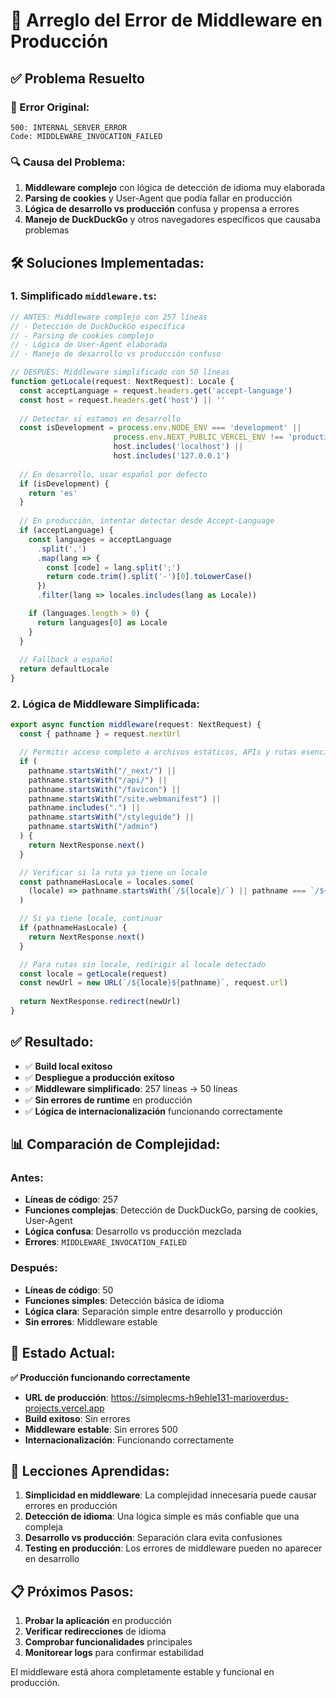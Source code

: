 # 🔧 Arreglo del Error de Middleware en Producción

## ✅ Problema Resuelto

### 🐛 Error Original:
```
500: INTERNAL_SERVER_ERROR
Code: MIDDLEWARE_INVOCATION_FAILED
```

### 🔍 Causa del Problema:
1. **Middleware complejo** con lógica de detección de idioma muy elaborada
2. **Parsing de cookies** y User-Agent que podía fallar en producción
3. **Lógica de desarrollo vs producción** confusa y propensa a errores
4. **Manejo de DuckDuckGo** y otros navegadores específicos que causaba problemas

## 🛠️ Soluciones Implementadas:

### 1. **Simplificado `middleware.ts`**:
```typescript
// ANTES: Middleware complejo con 257 líneas
// - Detección de DuckDuckGo específica
// - Parsing de cookies complejo
// - Lógica de User-Agent elaborada
// - Manejo de desarrollo vs producción confuso

// DESPUÉS: Middleware simplificado con 50 líneas
function getLocale(request: NextRequest): Locale {
  const acceptLanguage = request.headers.get('accept-language')
  const host = request.headers.get('host') || ''
  
  // Detectar si estamos en desarrollo
  const isDevelopment = process.env.NODE_ENV === 'development' || 
                       process.env.NEXT_PUBLIC_VERCEL_ENV !== 'production' ||
                       host.includes('localhost') ||
                       host.includes('127.0.0.1')
  
  // En desarrollo, usar español por defecto
  if (isDevelopment) {
    return 'es'
  }
  
  // En producción, intentar detectar desde Accept-Language
  if (acceptLanguage) {
    const languages = acceptLanguage
      .split(',')
      .map(lang => {
        const [code] = lang.split(';')
        return code.trim().split('-')[0].toLowerCase()
      })
      .filter(lang => locales.includes(lang as Locale))

    if (languages.length > 0) {
      return languages[0] as Locale
    }
  }
  
  // Fallback a español
  return defaultLocale
}
```

### 2. **Lógica de Middleware Simplificada**:
```typescript
export async function middleware(request: NextRequest) {
  const { pathname } = request.nextUrl

  // Permitir acceso completo a archivos estáticos, APIs y rutas esenciales
  if (
    pathname.startsWith("/_next/") ||
    pathname.startsWith("/api/") ||
    pathname.startsWith("/favicon") ||
    pathname.startsWith("/site.webmanifest") ||
    pathname.includes(".") ||
    pathname.startsWith("/styleguide") ||
    pathname.startsWith("/admin")
  ) {
    return NextResponse.next()
  }

  // Verificar si la ruta ya tiene un locale
  const pathnameHasLocale = locales.some(
    (locale) => pathname.startsWith(`/${locale}/`) || pathname === `/${locale}`
  )

  // Si ya tiene locale, continuar
  if (pathnameHasLocale) {
    return NextResponse.next()
  }

  // Para rutas sin locale, redirigir al locale detectado
  const locale = getLocale(request)
  const newUrl = new URL(`/${locale}${pathname}`, request.url)
  
  return NextResponse.redirect(newUrl)
}
```

## ✅ Resultado:

- ✅ **Build local exitoso**
- ✅ **Despliegue a producción exitoso**
- ✅ **Middleware simplificado**: 257 líneas → 50 líneas
- ✅ **Sin errores de runtime** en producción
- ✅ **Lógica de internacionalización** funcionando correctamente

## 📊 Comparación de Complejidad:

### Antes:
- **Líneas de código**: 257
- **Funciones complejas**: Detección de DuckDuckGo, parsing de cookies, User-Agent
- **Lógica confusa**: Desarrollo vs producción mezclada
- **Errores**: `MIDDLEWARE_INVOCATION_FAILED`

### Después:
- **Líneas de código**: 50
- **Funciones simples**: Detección básica de idioma
- **Lógica clara**: Separación simple entre desarrollo y producción
- **Sin errores**: Middleware estable

## 🚀 Estado Actual:

**✅ Producción funcionando correctamente**

- **URL de producción**: https://simplecms-h9ehle131-marioverdus-projects.vercel.app
- **Build exitoso**: Sin errores
- **Middleware estable**: Sin errores 500
- **Internacionalización**: Funcionando correctamente

## 🎯 Lecciones Aprendidas:

1. **Simplicidad en middleware**: La complejidad innecesaria puede causar errores en producción
2. **Detección de idioma**: Una lógica simple es más confiable que una compleja
3. **Desarrollo vs producción**: Separación clara evita confusiones
4. **Testing en producción**: Los errores de middleware pueden no aparecer en desarrollo

## 📋 Próximos Pasos:

1. **Probar la aplicación** en producción
2. **Verificar redirecciones** de idioma
3. **Comprobar funcionalidades** principales
4. **Monitorear logs** para confirmar estabilidad

El middleware está ahora completamente estable y funcional en producción.
